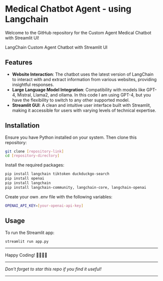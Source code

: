 # Medical Chatbot Agent - using Langchain

Welcome to the GitHub repository for the Custom Agent Medical Chatbot with Streamlit UI!

LangChain Custom Agent Chatbot with Streamlit UI 


## Features
- **Website Interaction**: The chatbot uses the latest version of LangChain to interact with and extract information from various websites, providing insightful responses.
- **Large Language Model Integration**: Compatibility with models like GPT-4, Mistral, Llama2, and ollama. In this code I am using GPT-4, but you have the flexibility to switch to any other supported model.
- **Streamlit GUI**: A clean and intuitive user interface built with Streamlit, making it accessible for users with varying levels of technical expertise.



## Installation
Ensure you have Python installed on your system. Then clone this repository:

```bash
git clone [repository-link]
cd [repository-directory]
```

Install the required packages:

```bash
pip install langchain tiktoken duckduckgo-search
pip install openai
pip install langchain
pip install langchain-community, langchain-core, langchain-openai
```

Create your own .env file with the following variables:

```bash
OPENAI_API_KEY=[your-openai-api-key]
```

## Usage
To run the Streamlit app:

```bash
streamlit run app.py
```

---

Happy Coding! 🚀👨‍💻🤖

---

*Don't forget to star this repo if you find it useful!*

---